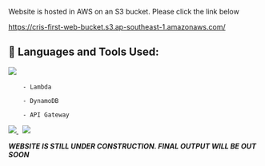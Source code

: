 Website is hosted in AWS on an S3 bucket. Please click the link below

https://cris-first-web-bucket.s3.ap-southeast-1.amazonaws.com/

## 🚀 Languages and Tools Used:
<p align="left"> 
   <a style="padding-right:8px;" href="https://aws.amazon.com" target="_blank"> <img src="https://img.icons8.com/color/48/000000/amazon-web-services.png"/> </a>
   
        - Lambda
        
        - DynamoDB
        
        - API Gateway
   <a style="padding-right:8px;" href="https://nodejs.org" target="_blank"> <img src="https://img.icons8.com/color/48/000000/nodejs.png"/> </a>
   <img src="https://img.icons8.com/color/48/000000/java-web-token.png"/> 
</p>

***WEBSITE IS STILL UNDER CONSTRUCTION. FINAL OUTPUT WILL BE OUT SOON***
